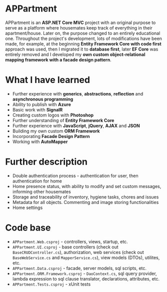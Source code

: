 # APPartment

APPartment is an **ASP.NET Core MVC** project with an original purpose to serve as a platform where housemates keep track of everything in their apartment/house.
Later on, the purpose changed to an entirely educational one. Throughout the project's development, lots of modifications have been made, for example, at the beginning **Entity Framework Core with code first** approach was used, then I migrated it to **database first**, later **EF Core** was entirely removed and I developed my **own custom object-relational mapping framework with a facade design pattern**.

# What I have learned

* Further experience with **generics**, **abstractions**, **reflection** and **asynchronous programming**
* Ability to publish with **Azure**
* Basic work with **SignalR**
* Creating custom logos with **Photoshop**
* Further understanding of **Entity Framework Core**
* Further experience with **JavaScript**, **jQuery**, **AJAX** and **JSON**
* Building my own custom **ORM Framework**
* Incorporating **Facade Design Pattern**
* Working with **AutoMapper**

# Further description

* Double authentication process - authentication for user, then authentication for home
* Home presence status, with ability to modify and set custom messages, informing other housemates
* Storage and traceability of inventory, hygiene tasks, chores and issues
* Metadata for all objects. Commenting and image storing functionalities
* Home settings

# Code base

* `APPartment.Web.csproj` - controllers, views, startup, etc.
* `APPartment.UI.csproj` - base controllers (check out `BaseCRUDController.cs`), authorization, web services (check out `BaseWebService.cs` and `MapperService.cs`), view models (DTOs), utilites, etc.
* `APPartment.Data.csproj` - facade, server models, sql scripts, etc.
* `APPartment.ORM.Framework.csproj` - `DaoContext.cs`, sql query provider, lambda expression to sql clause translator, declarations, attributes, etc.
* `APPartment.Tests.csproj` - xUnit tests
